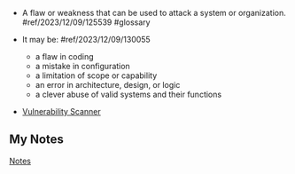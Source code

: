 - A flaw or weakness that can be used to attack a system or organization. #ref/2023/12/09/125539 #glossary

- It may be: #ref/2023/12/09/130055 
	- a flaw in coding
	- a mistake in configuration
	- a limitation of scope or capability
	- an error in architecture, design, or logic
	- a clever abuse of valid systems and their functions

- [Vulnerability Scanner](vulnerability-scanner)
## My Notes
[Notes](mynotes/vulnerabilities-notes.md)
